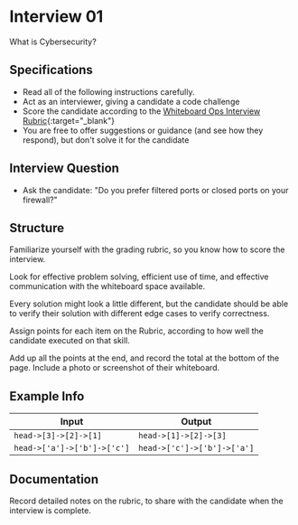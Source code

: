 # Interview 01

What is Cybersecurity?

## Specifications

- Read all of the following instructions carefully. 
- Act as an interviewer, giving a candidate a code challenge
- Score the candidate according to the [Whiteboard Ops Interview Rubric](https://docs.google.com/spreadsheets/d/1scthkmARfzAFZrSYAp6LA2coOaoWUWbSzMbtIU4jcHw/edit#gid=1422288328){:target="_blank"}
- You are free to offer suggestions or guidance (and see how they respond),  but don't solve it for the candidate

## Interview Question

- Ask the candidate: "Do you prefer filtered ports or closed ports on your firewall?"

## Structure 

Familiarize yourself with the grading rubric, so you know how to score the interview. 

Look for effective problem solving, efficient use of time, and effective communication with the whiteboard space available. 

Every solution might look a little different, but the candidate should be able to verify their solution with different edge cases to verify correctness.

Assign points for each item on the Rubric, according to how well the candidate executed on that skill. 

Add up all the points at the end, and record the total at the bottom of the page. Include a photo or screenshot of their whiteboard.

## Example Info

| Input | Output |
|-----|----| 
| `head->[3]->[2]->[1]` | `head->[1]->[2]->[3]` |
| `head->['a']->['b']->['c']` | `head->['c']->['b']->['a']` |

## Documentation

Record detailed notes on the rubric, to share with the candidate when the interview is complete. 

